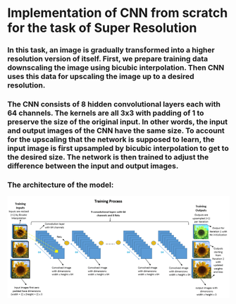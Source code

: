 # Implementation of CNN from scratch for the task of Super Resolution

### In this task, an image is gradually transformed into a higher resolution version of itself. First, we prepare training data downscaling the image using bicubic interpolation. Then CNN uses this data for upscaling the image up to a desired resolution.

### The CNN consists of 8 hidden convolutional layers each with 64 channels. The kernels are all 3x3 with padding of 1 to preserve the size of the original input. In other words, the input and output images of the CNN have the same size. To account for the upscaling that the network is supposed to learn, the input image is first upsampled by bicubic interpolation to get to the desired size. The network is then trained to adjust the difference between the input and output images.

### The architecture of the model:
<img src="figs/model.png" width="900">
